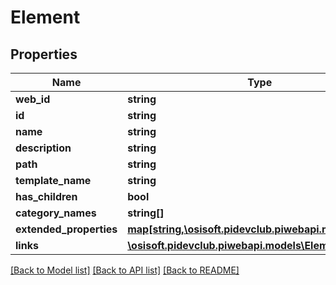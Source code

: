 # Element

## Properties
Name | Type | Description | Notes
------------ | ------------- | ------------- | -------------
**web_id** | **string** |  | [optional] 
**id** | **string** |  | [optional] 
**name** | **string** |  | [optional] 
**description** | **string** |  | [optional] 
**path** | **string** |  | [optional] 
**template_name** | **string** |  | [optional] 
**has_children** | **bool** |  | [optional] 
**category_names** | **string[]** |  | [optional] 
**extended_properties** | [**map[string,\osisoft.pidevclub.piwebapi.models\Value]**](Value.md) |  | [optional] 
**links** | [**\osisoft.pidevclub.piwebapi.models\ElementLinks**](ElementLinks.md) |  | [optional] 

[[Back to Model list]](../README.md#documentation-for-models) [[Back to API list]](../README.md#documentation-for-api-endpoints) [[Back to README]](../README.md)


